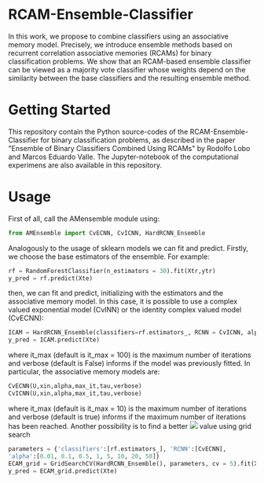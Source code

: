 # RCAM-Ensemble-Classifier

In this  work, we propose to combine classifiers using an associative memory model. Precisely, we introduce ensemble methods based on recurrent correlation associative memories (RCAMs) for binary classification problems. We show that an RCAM-based ensemble classifier can be viewed as a majority vote classifier whose weights depend on the similarity between the base classifiers and the resulting ensemble method.

# Getting Started
This repository contain the Python source-codes of the RCAM-Ensemble-Classifier for binary classification problems, as described in the paper "Ensemble of Binary Classifiers Combined Using RCAMs" by Rodolfo Lobo and Marcos Eduardo Valle. The Jupyter-notebook of the computational experimens are also available in this repository.

# Usage

First of all, call the AMensemble module using:

```Python
from AMEnsemble import CvECNN, CvICNN, HardRCNN_Ensemble
```

Analogously to the usage of sklearn models we can fit and predict. Firstly, we choose the base estimators
of the ensemble. For example:

```Python
rf = RandomForestClassifier(n_estimators = 30).fit(Xtr,ytr)
y_pred = rf.predict(Xte)
```

then, we can fit and predict, initializing with the estimators and the associative memory model. In this case, it is possible to use a complex valued exponential model (CvINN) or the identity complex valued model (CvECNN):

```Python
ICAM = HardRCNN_Ensemble(classifiers=rf.estimators_, RCNN = CvICNN, alpha=None, max_it=100,tau=1.e-4,verbose = False).fit(Xtr,ytr)
y_pred = ICAM.predict(Xte)
```
where it_max (default is it_max = 100) is the maximum number of iterations and verbose (default is False) informs if the model was previously fitted.
In particular, the associative memory models are:
```Python
CvECNN(U,xin,alpha,max_it,tau,verbose)
CvICNN(U,xin,alpha,max_it,tau,verbose)
```
where it_max (default is it_max = 10) is the maximum number of iterations and verbose (default is true) informs if the maximum number of iterations has been reached.
Another possibility is to find a better <img src="https://render.githubusercontent.com/render/math?math=%5CLarge%5Calpha"> value using grid search

```Python
parameters = {'classifiers':[rf.estimators_], 'RCNN':[CvECNN],
'alpha':[0.01, 0.1, 0.5, 1, 5, 10, 20, 50]}
ECAM_grid = GridSearchCV(HardRCNN_Ensemble(), parameters, cv = 5).fit(Xtr,ytr)
y_pred = ECAM_grid.predict(Xte)
```
